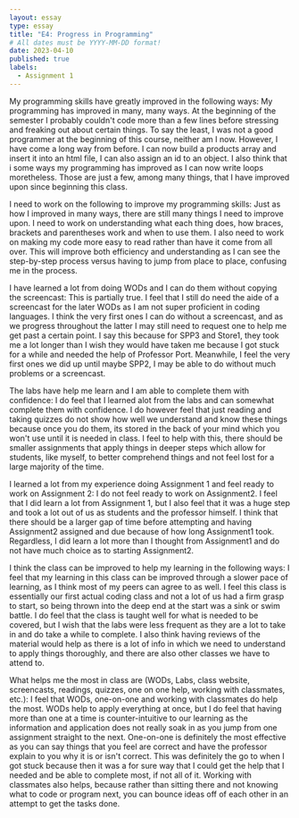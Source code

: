 ```yaml
---
layout: essay
type: essay
title: "E4: Progress in Programming"
# All dates must be YYYY-MM-DD format!
date: 2023-04-10
published: true
labels:
  - Assignment 1
---
```

My programming skills have greatly improved in the following ways:
My programming has improved in many, many ways. At the beginning of the semester I probably couldn't code more than a few lines before stressing and freaking out about certain things. To say the least, I was not a good programmer at the beginning of this course, neither am I now. However, I have come a long way from before. I can now build a products array and insert it into an html file, I can also assign an id to an object. I also think that i some ways my programming has improved as I can now write loops moretheless. Those are just a few, among many things, that I have improved upon since beginning this class.

I need to work on the following to improve my programming skills:
Just as how I improved in many ways, there are still many things I need to improve upon. I need to work on understanding what each thing does, how braces, brackets and parentheses work and when to use them. I also need to work on making my code more easy to read rather than have it come from all over. This will improve both efficiency and understanding as I can see the step-by-step process versus having to jump from place to place, confusing me in the process.

I have learned a lot from doing WODs and I can do them without copying the screencast:
This is partially true. I feel that I still do need the aide of a screencast for the later WODs as I am not super proficient in coding languages. I think the very first ones I can do without a screencast, and as we progress throughout the latter I may still need to request one to help me get past a certain point. I say this because for SPP3 and Store1, they took me a lot longer than I wish they would have taken me because I got stuck for a while and needed the help of Professor Port. Meanwhile, I feel the very first ones we did up until maybe SPP2, I may be able to do without much problems or a screencast.

The labs have help me learn and I am able to complete them with confidence:
I do feel that I learned alot from the labs and can somewhat complete them with confidence. I do however feel that just reading and taking quizzes do not show how well we understand and know these things because once you do them, its stored in the back of your mind which you won't use until it is needed in class. I feel to help with this, there should be smaller assignments that apply things in deeper steps which allow for students, like myself, to better comprehend things and not feel lost for a large majority of the time.

I learned a lot from my experience doing Assignment 1 and feel ready to work on Assignment 2:
I do not feel ready to work on Assignment2. I feel that I did learn a lot from Assignment 1, but I also feel that it was a huge step and took a lot out of us as students and the professor himself. I think that there should be a larger gap of time before attempting and having Assignment2 assigned and due because of how long Assignment1 took. Regardless, I did learn a lot more than I thought from Assignment1 and do not have much choice as to starting Assignment2.

I think the class can be improved to help my learning in the following ways:
I feel that my learning in this class can be improved through a slower pace of learning, as I think most of my peers can agree to as well. I feel this class is essentially our first actual coding class and not a lot of us had a firm grasp to start, so being thrown into the deep end at the start was a sink or swim battle. I do feel that the class is taught well for what is needed to be covered, but I wish that the labs were less frequent as they are a lot to take in and do take a while to complete. I also think having reviews of the material would help as there is a lot of info in which we need to understand to apply things thoroughly, and there are also other classes we have to attend to.

What helps me the most in class are (WODs, Labs, class website, screencasts, readings, quizzes, one on one help, working with classmates, etc.):
I feel that WODs, one-on-one and working with classmates do help the most. WODs help to apply everything at once, but I do feel that having more than one at a time is counter-intuitive to our learning as the information and application does not really soak in as you jump from one assignment straight to the next. One-on-one is definitely the most effective as you can say things that you feel are correct and have the professor explain to you why it is or isn't correct. This was definitely the go to when I got stuck because then it was a for sure way that I could get the help that I needed and be able to complete most, if not all of it. Working with classmates also helps, because rather than sitting there and not knowing what to code or program next, you can bounce ideas off of each other in an attempt to get the tasks done.

